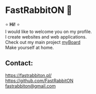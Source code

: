 # FastRabbitON 🐰

⭐ **Hi!** ⭐ \
I would like to welcome you on my profile. \
I create websites and web applications. \
Check out my main project [myBoard](https://mynoteboard.pl) \
Make yourself at home.

<!-- [projects](https://srv49151.seohost.com.pl/projects.html) and [CV](https://srv49151.seohost.com.pl) \ -->
## Contact:
 https://fastrabbiton.pl/  \
 https://github.com/FastRabbitON \
 fastrabbiton@gmail.com


